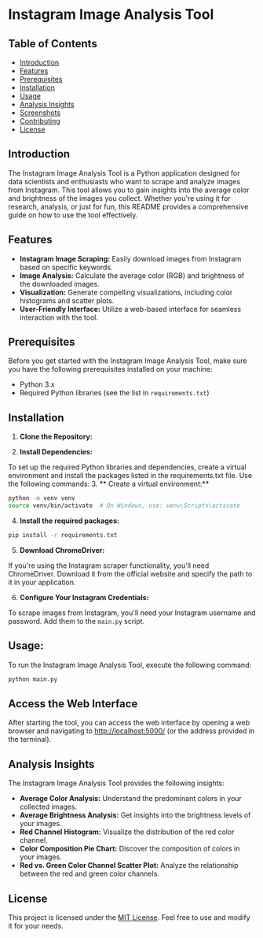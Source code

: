 # Instagram Image Analysis Tool

## Table of Contents

- [Introduction](##introduction)
- [Features](##features)
- [Prerequisites](##prerequisites)
- [Installation](##installation)
- [Usage](##usage)
- [Analysis Insights](##analysis-insights)
- [Screenshots](##screenshots)
- [Contributing](##contributing)
- [License](##license)

## Introduction

The Instagram Image Analysis Tool is a Python application designed for data scientists and enthusiasts who want to scrape and analyze images from Instagram. This tool allows you to gain insights into the average color and brightness of the images you collect. Whether you're using it for research, analysis, or just for fun, this README provides a comprehensive guide on how to use the tool effectively.

## Features

- **Instagram Image Scraping:** Easily download images from Instagram based on specific keywords.
- **Image Analysis:** Calculate the average color (RGB) and brightness of the downloaded images.
- **Visualization:** Generate compelling visualizations, including color histograms and scatter plots.
- **User-Friendly Interface:** Utilize a web-based interface for seamless interaction with the tool.

## Prerequisites

Before you get started with the Instagram Image Analysis Tool, make sure you have the following prerequisites installed on your machine:

- Python 3.x
- Required Python libraries (see the list in `requirements.txt`)

## Installation

1. **Clone the Repository:**
  
2. **Install Dependencies:**

To set up the required Python libraries and dependencies, create a virtual environment and install the packages listed in the requirements.txt file. Use the following commands:
3. ** Create a virtual environment:**
```bash
python -m venv venv
source venv/bin/activate  # On Windows, use: venv\Scripts\activate
```
4. **Install the required packages:**
```bash
pip install -r requirements.txt
```
5. **Download ChromeDriver:**

If you're using the Instagram scraper functionality, you'll need ChromeDriver. Download it from the official website and specify the path to it in your application.

6. **Configure Your Instagram Credentials:**

To scrape images from Instagram, you'll need your Instagram username and password. Add them to the `main.py` script.

## Usage:

To run the Instagram Image Analysis Tool, execute the following command: 
```bash
python main.py
```
## Access the Web Interface

After starting the tool, you can access the web interface by opening a web browser and navigating to [http://localhost:5000/](http://localhost:5000/) (or the address provided in the terminal).

## Analysis Insights

The Instagram Image Analysis Tool provides the following insights:

- **Average Color Analysis:** Understand the predominant colors in your collected images.
- **Average Brightness Analysis:** Get insights into the brightness levels of your images.
- **Red Channel Histogram:** Visualize the distribution of the red color channel.
- **Color Composition Pie Chart:** Discover the composition of colors in your images.
- **Red vs. Green Color Channel Scatter Plot:** Analyze the relationship between the red and green color channels.

## License

This project is licensed under the [MIT License](LICENSE). Feel free to use and modify it for your needs.

